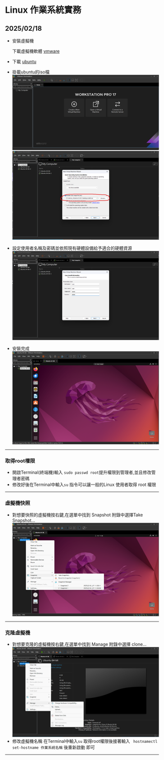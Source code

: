 # Linux 作業系統實務    

## 2025/02/18

+ 安裝虛擬機
  
    下載虛擬機軟體 [vmware](https://www.vmware.com/products/desktop-hypervisor/workstation-and-fusion)
+ 下載 [ubuntu](https://ubuntu.com/download/desktop)
+ 掛載ubuntu的iso檔
  ![alt text](image.png)
  ![alt text](image-1.png)
+ 設定使用者名稱及密碼並依照現有硬體設備給予適合的硬體資源
  ![alt text](image-2.png)
+ 安裝完成
  ![alt text](<螢幕擷取畫面 2025-02-18 110336.png>)
---
### 取得root權限
+ 開啟Terminal(終端機)輸入 ``` sudo passwd root ```提升權限到管理者,並且修改管理者密碼
+ 修改好後在Terminal中輸入```su``` 指令可以讓一般的Linux 使用者取得 root 權限
---
### 虛擬機快照
+ 對想要快照的虛擬機按右鍵,在選單中找到 Snapshot 附錄中選擇Take Snapshot... 
  ![alt text](<螢幕擷取畫面 2025-02-18 113839.png>)
---
### 克隆虛擬機
+ 對想要克隆的虛擬機按右鍵,在選單中找到 Manage 附錄中選擇
  clone...
  ![alt text](image-3.png)
+ 修改虛擬機名稱
  在Terminal中輸入```su``` 取得root權限後接著輸入
  ``` hostnamectl set-hostname 作業系統名稱``` 後重新啟動
  即可
---